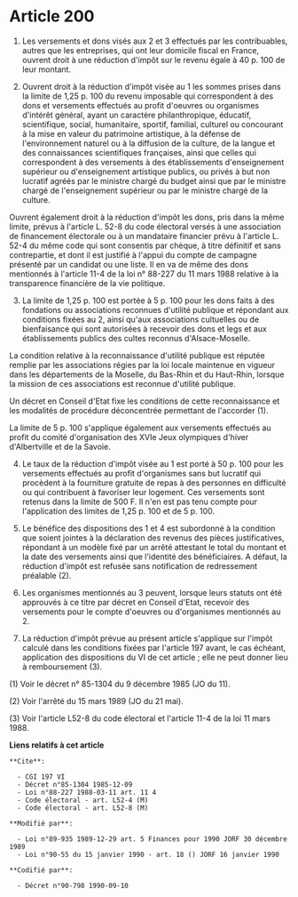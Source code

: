# Article 200

1. Les versements et dons visés aux 2 et 3 effectués par les contribuables, autres que les entreprises, qui ont leur domicile
fiscal en France, ouvrent droit à une réduction d'impôt sur le revenu égale à 40 p. 100 de leur montant.

2. Ouvrent droit à la réduction d'impôt visée au 1 les sommes prises dans la limite de 1,25 p. 100 du revenu imposable qui
correspondent à des dons et versements effectués au profit d'oeuvres ou organismes d'intérêt général, ayant un caractère
philanthropique, éducatif, scientifique, social, humanitaire, sportif, familial, culturel ou concourant à la mise en valeur
du patrimoine artistique, à la défense de l'environnement naturel ou à la diffusion de la culture, de la langue et des
connaissances scientifiques françaises, ainsi que celles qui correspondent à des versements à des établissements
d'enseignement supérieur ou d'enseignement artistique publics, ou privés à but non lucratif agréés par le ministre chargé du
budget ainsi que par le ministre chargé de l'enseignement supérieur ou par le ministre chargé de la culture.

Ouvrent également droit à la réduction d'impôt les dons, pris dans la même limite, prévus à l'article L. 52-8 du code
électoral versés à une association de financement électorale ou à un mandataire financier prévu à l'article L. 52-4 du même
code qui sont consentis par chèque, à titre définitif et sans contrepartie, et dont il est justifié à l'appui du compte de
campagne présenté par un candidat ou une liste. Il en va de même des dons mentionnés à l'article 11-4 de la loi n° 88-227 du
11 mars 1988 relative à la transparence financière de la vie politique.

3. La limite de 1,25 p. 100 est portée à 5 p. 100 pour les dons faits à des fondations ou associations reconnues d'utilité
publique et répondant aux conditions fixées au 2, ainsi qu'aux associations cultuelles ou de bienfaisance qui sont autorisées
à recevoir des dons et legs et aux établissements publics des cultes reconnus d'Alsace-Moselle.

La condition relative à la reconnaissance d'utilité publique est réputée remplie par les associations régies par la loi
locale maintenue en vigueur dans les départements de la Moselle, du Bas-Rhin et du Haut-Rhin, lorsque la mission de ces
associations est reconnue d'utilité publique.

Un décret en Conseil d'Etat fixe les conditions de cette reconnaissance et les modalités de procédure déconcentrée permettant
de l'accorder (1).

La limite de 5 p. 100 s'applique également aux versements effectués au profit du comité d'organisation des XVIe Jeux
olympiques d'hiver d'Albertville et de la Savoie.

4. Le taux de la réduction d'impôt visée au 1 est porté à 50 p. 100 pour les versements effectués au profit d'organismes sans
but lucratif qui procèdent à la fourniture gratuite de repas à des personnes en difficulté ou qui contribuent à favoriser
leur logement. Ces versements sont retenus dans la limite de 500 F. Il n'en est pas tenu compte pour l'application des
limites de 1,25 p. 100 et de 5 p. 100.

5. Le bénéfice des dispositions des 1 et 4 est subordonné à la condition que soient jointes à la déclaration des revenus des
pièces justificatives, répondant à un modèle fixé par un arrêté attestant le total du montant et la date des versements ainsi
que l'identité des bénéficiaires. A défaut, la réduction d'impôt est refusée sans notification de redressement préalable (2).

6. Les organismes mentionnés au 3 peuvent, lorsque leurs statuts ont été approuvés à ce titre par décret en Conseil d'Etat,
recevoir des versements pour le compte d'oeuvres ou d'organismes mentionnés au 2.

7. La réduction d'impôt prévue au présent article s'applique sur l'impôt calculé dans les conditions fixées par l'article 197
avant, le cas échéant, application des dispositions du VI de cet article ; elle ne peut donner lieu à remboursement (3).

(1) Voir le décret n° 85-1304 du 9 décembre 1985 (JO du 11).

(2) Voir l'arrêté du 15 mars 1989 (JO du 21 mai).

(3) Voir l'article L52-8 du code électoral et l'article 11-4 de la loi 11 mars 1988.

**Liens relatifs à cet article**

	**Cite**:

	  - CGI 197 VI
	  - Décret n°85-1304 1985-12-09
	  - Loi n°88-227 1988-03-11 art. 11 4
	  - Code électoral - art. L52-4 (M)
	  - Code électoral - art. L52-8 (M)

	**Modifié par**:

	  - Loi n°89-935 1989-12-29 art. 5 Finances pour 1990 JORF 30 décembre 1989
	  - Loi n°90-55 du 15 janvier 1990 - art. 18 () JORF 16 janvier 1990

	**Codifié par**:

	  - Décret n°90-798 1990-09-10
